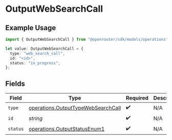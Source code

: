# OutputWebSearchCall

## Example Usage

```typescript
import { OutputWebSearchCall } from "@openrouter/sdk/models/operations";

let value: OutputWebSearchCall = {
  type: "web_search_call",
  id: "<id>",
  status: "in_progress",
};
```

## Fields

| Field                                                                                    | Type                                                                                     | Required                                                                                 | Description                                                                              |
| ---------------------------------------------------------------------------------------- | ---------------------------------------------------------------------------------------- | ---------------------------------------------------------------------------------------- | ---------------------------------------------------------------------------------------- |
| `type`                                                                                   | [operations.OutputTypeWebSearchCall](../../models/operations/outputtypewebsearchcall.md) | :heavy_check_mark:                                                                       | N/A                                                                                      |
| `id`                                                                                     | *string*                                                                                 | :heavy_check_mark:                                                                       | N/A                                                                                      |
| `status`                                                                                 | [operations.OutputStatusEnum1](../../models/operations/outputstatusenum1.md)             | :heavy_check_mark:                                                                       | N/A                                                                                      |